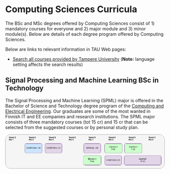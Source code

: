 # Computing Sciences Curricula
The BSc and MSc degrees offered by Computing Sciences consist of 1) mandatory courses for everyone and 2) major module and 3) minor module(s). Below are details of each degree program offered by Computing Sciences.

Below are links to relevant information in TAU Web pages:

 - [Search all courses provided by Tampere University](https://www.tuni.fi/studentsguide/curriculum/course-units) (**Note:** language setting affects the search results)

## Signal Processing and Machine Learning BSc in Technology

The Signal Processing and Machine Learning (SPML) major is offered in the Bachelor of Science and Technology degree program of the [Computing and Electrical Engineering](https://www.tuni.fi/en/study-with-us/science-and-engineering-computing-and-electrical-engineering). Our graduates are some of the most wanted in Finnish IT and EE companies and research institutions. The SPML major consists of three mandatory courses (tot 15 cr) and 15 cr that can be selected from the suggested courses or by personal study plan.

![SPML BSc structure](assets/SPML_BSc_structure.png)
